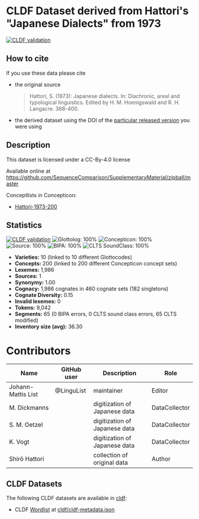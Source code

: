 # CLDF Dataset derived from Hattori's "Japanese Dialects" from 1973

[![CLDF validation](https://github.com/SequenceComparison/hattorijaponic/workflows/CLDF-validation/badge.svg)](https://github.com/SequenceComparison/hattorijaponic/actions?query=workflow%3ACLDF-validation)

## How to cite

If you use these data please cite
- the original source
  > Hattori, S. (1973): Japanese dialects. In: Diachronic, areal and typological linguistics. Edited by H. M. Hoenigswald and R. H. Langacre. 368-400.
- the derived dataset using the DOI of the [particular released version](../../releases/) you were using

## Description


This dataset is licensed under a CC-By-4.0 license

Available online at https://github.com/SequenceComparison/SupplementaryMaterial/zipball/master


Conceptlists in Concepticon:
- [Hattori-1973-200](https://concepticon.clld.org/contributions/Hattori-1973-200)
## Statistics


[![CLDF validation](https://github.com/SequenceComparison/hattorijaponic/workflows/CLDF-validation/badge.svg)](https://github.com/SequenceComparison/hattorijaponic/actions?query=workflow%3ACLDF-validation)
![Glottolog: 100%](https://img.shields.io/badge/Glottolog-100%25-brightgreen.svg "Glottolog: 100%")
![Concepticon: 100%](https://img.shields.io/badge/Concepticon-100%25-brightgreen.svg "Concepticon: 100%")
![Source: 100%](https://img.shields.io/badge/Source-100%25-brightgreen.svg "Source: 100%")
![BIPA: 100%](https://img.shields.io/badge/BIPA-100%25-brightgreen.svg "BIPA: 100%")
![CLTS SoundClass: 100%](https://img.shields.io/badge/CLTS%20SoundClass-100%25-brightgreen.svg "CLTS SoundClass: 100%")

- **Varieties:** 10 (linked to 10 different Glottocodes)
- **Concepts:** 200 (linked to 200 different Concepticon concept sets)
- **Lexemes:** 1,986
- **Sources:** 1
- **Synonymy:** 1.00
- **Cognacy:** 1,986 cognates in 460 cognate sets (182 singletons)
- **Cognate Diversity:** 0.15
- **Invalid lexemes:** 0
- **Tokens:** 9,042
- **Segments:** 65 (0 BIPA errors, 0 CLTS sound class errors, 65 CLTS modified)
- **Inventory size (avg):** 36.30

# Contributors

Name | GitHub user | Description | Role
--- | --- | --- | ---
Johann-Mattis List | @LinguList | maintainer | Editor
M. Dickmanns | | digitization of Japanese data | DataCollector
S. M. Oetzel | | digitization of Japanese data | DataCollector
K. Vogt | | digitization of Japanese data | DataCollector  
Shirō Hattori | | collection of original data | Author




## CLDF Datasets

The following CLDF datasets are available in [cldf](cldf):

- CLDF [Wordlist](https://github.com/cldf/cldf/tree/master/modules/Wordlist) at [cldf/cldf-metadata.json](cldf/cldf-metadata.json)